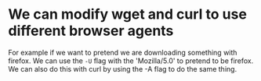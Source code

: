 # We can modify wget and curl to use different browser agents

For example if we want to pretend we are downloading something with firefox. We can use the `-U` flag with the 'Mozilla/5.0' to pretend to be firefox. We can also do this with curl by using the -A flag to do the same thing.

